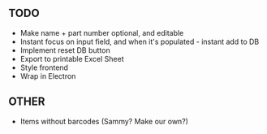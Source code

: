 ## TODO
- Make name + part number optional, and editable
- Instant focus on input field, and when it's populated - instant add to DB
- Implement reset DB button
- Export to printable Excel Sheet
- Style frontend
- Wrap in Electron

## OTHER
- Items without barcodes (Sammy? Make our own?)
